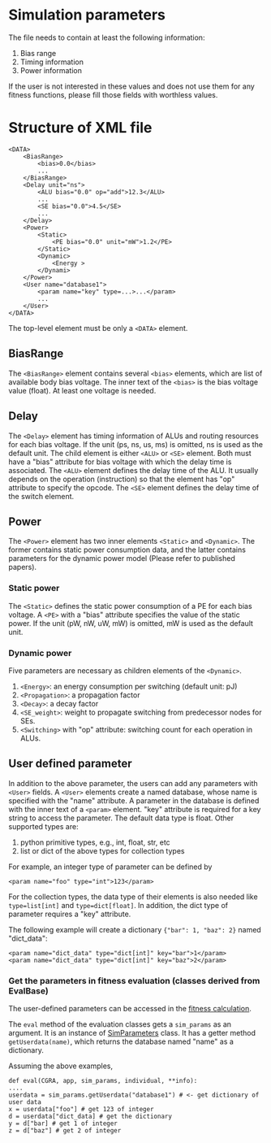 # Simulation parameters

The file needs to contain at least the following information:
1. Bias range
1. Timing information
1. Power information

If the user is not interested in these values and does not use them for any fitness functions,
please fill those fields with worthless values.

# Structure of XML file
```
<DATA>
	<BiasRange>
		<bias>0.0</bias>
		...
	</BiasRange>
	<Delay unit="ns">
		<ALU bias="0.0" op="add">12.3</ALU>
		...
		<SE bias="0.0">4.5</SE>
		...
	</Delay>
	<Power>
		<Static>
			<PE bias="0.0" unit="mW">1.2</PE>
		</Static>
		<Dynamic>
			<Energy >
		</Dynami>
	</Power>
	<User name="database1">
		<param name="key" type=...>...</param>
		...
	</User>
</DATA>
```

The top-level element must be only a `<DATA>` element.

## BiasRange
The `<BiasRange>` element contains several `<bias>` elements, which are list of available body bias voltage.
The inner text of the `<bias>` is the bias voltage value (float).
At least one voltage is needed.

## Delay
The `<Delay>` element has timing information of ALUs and routing resources for each bias voltage.
If the unit (ps, ns, us, ms) is omitted, ns is used as the default unit.
The child element is either `<ALU>` or `<SE>` element.
Both must have a "bias" attribute for bias voltage with which the delay time is associated.
The `<ALU>` element defines the delay time of the ALU.
It usually depends on the operation (instruction) so that the element has "op" attribute to specify the opcode.
The `<SE>` element defines the delay time of the switch element.

## Power
The `<Power>` element has two inner elements `<Static>` and `<Dynamic>`.
The former contains static power consumption data, and the latter contains parameters for the dynamic power model (Please refer to published papers).

### Static power
The `<Static>` defines the static power consumption of a PE for each bias voltage.
A `<PE>` with a "bias" attribute specifies the value of the static power.
If the unit (pW, nW, uW, mW) is omitted, mW is used as the default unit.

### Dynamic power
Five parameters are necessary as children elements of the `<Dynamic>`.
1. `<Energy>`: an energy consumption per switching (default unit: pJ)
2. `<Propagation>`: a propagation factor
3. `<Decay>`: a decay factor
4. `<SE_weight>`: weight to propagate switching from predecessor nodes for SEs.
5. `<Switching>` with "op" attribute: switching count for each operation in ALUs.


## User defined parameter
In addition to the above parameter, the users can add any parameters with `<User>` fields.
A `<User>` elements create a named database, whose name is specified with the "name" attribute.
A parameter in the database is defined with the inner text of a `<param>` element.
"key" attribute is required for a key string to access the parameter.
The default data type is float.
Other supported types are:
1. python primitive types, e.g., int, float, str, etc
2. list or dict of the above types for collection types

For example, an integer type of parameter can be defined by
```
<param name="foo" type="int">123</param>
```

For the collection types, the data type of their elements is also needed like `type=list[int]` and `type=dict[float]`.
In addition, the dict type of parameter requires a "key" attribute.

The following example will create a dictionary `{"bar": 1, "baz": 2}` named "dict_data":
```
<param name="dict_data" type="dict[int]" key="bar">1</param>
<param name="dict_data" type="dict[int]" key="baz">2</param>
```

### Get the parameters in fitness evaluation (classes derived from EvalBase)

The user-defined parameters can be accessed in the [fitness calculation]((./add_objective.md)).

The `eval` method of the evaluation classes gets a `sim_params` as an argument.
It is an instance of [SimParameters](../SimParameters.py) class.
It has a getter method `getUserdata(name)`, which returns the database named "name" as a dictionary.

Assuming the above examples,

```
def eval(CGRA, app, sim_params, individual, **info):
....
userdata = sim_params.getUserdata("database1") # <- get dictionary of user data
x = userdata["foo"] # get 123 of integer
d = userdata["dict_data] # get the dictionary
y = d["bar] # get 1 of integer
z = d["baz"] # get 2 of integer
```

